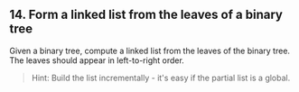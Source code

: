 ## 14. Form a linked list from the leaves of a binary tree

Given a binary tree, compute a linked list from the leaves of the binary tree. The leaves should appear in left-to-right order.

> Hint: Build the list incrementally - it's easy if the partial list is a global.
